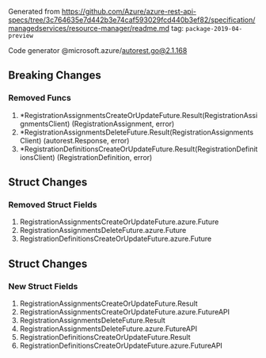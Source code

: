 Generated from https://github.com/Azure/azure-rest-api-specs/tree/3c764635e7d442b3e74caf593029fcd440b3ef82/specification/managedservices/resource-manager/readme.md tag: `package-2019-04-preview`

Code generator @microsoft.azure/autorest.go@2.1.168

## Breaking Changes

### Removed Funcs

1. *RegistrationAssignmentsCreateOrUpdateFuture.Result(RegistrationAssignmentsClient) (RegistrationAssignment, error)
1. *RegistrationAssignmentsDeleteFuture.Result(RegistrationAssignmentsClient) (autorest.Response, error)
1. *RegistrationDefinitionsCreateOrUpdateFuture.Result(RegistrationDefinitionsClient) (RegistrationDefinition, error)

## Struct Changes

### Removed Struct Fields

1. RegistrationAssignmentsCreateOrUpdateFuture.azure.Future
1. RegistrationAssignmentsDeleteFuture.azure.Future
1. RegistrationDefinitionsCreateOrUpdateFuture.azure.Future

## Struct Changes

### New Struct Fields

1. RegistrationAssignmentsCreateOrUpdateFuture.Result
1. RegistrationAssignmentsCreateOrUpdateFuture.azure.FutureAPI
1. RegistrationAssignmentsDeleteFuture.Result
1. RegistrationAssignmentsDeleteFuture.azure.FutureAPI
1. RegistrationDefinitionsCreateOrUpdateFuture.Result
1. RegistrationDefinitionsCreateOrUpdateFuture.azure.FutureAPI
